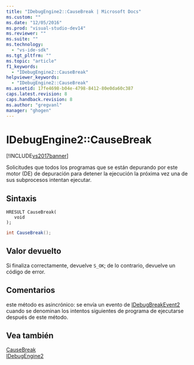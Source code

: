```yaml
---
title: "IDebugEngine2::CauseBreak | Microsoft Docs"
ms.custom: ""
ms.date: "12/05/2016"
ms.prod: "visual-studio-dev14"
ms.reviewer: ""
ms.suite: ""
ms.technology: 
  - "vs-ide-sdk"
ms.tgt_pltfrm: ""
ms.topic: "article"
f1_keywords: 
  - "IDebugEngine2::CauseBreak"
helpviewer_keywords: 
  - "IDebugEngine2::CauseBreak"
ms.assetid: 17fe4698-b04e-4798-8412-80e0da60c387
caps.latest.revision: 8
caps.handback.revision: 8
ms.author: "gregvanl"
manager: "ghogen"
---
```

# IDebugEngine2::CauseBreak
[!INCLUDE[vs2017banner](../../../code-quality/includes/vs2017banner.md)]

Solicitudes que todos los programas que se están depurando por este motor \(DE\) de depuración para detener la ejecución la próxima vez una de sus subprocesos intentan ejecutar.  
  
## Sintaxis  
  
```cpp#  
HRESULT CauseBreak(   
   void   
);  
```  
  
```c#  
int CauseBreak();  
```  
  
## Valor devuelto  
 Si finaliza correctamente, devuelve `S_OK`; de lo contrario, devuelve un código de error.  
  
## Comentarios  
 este método es asincrónico: se envía un evento de [IDebugBreakEvent2](../../../extensibility/debugger/reference/idebugbreakevent2.md) cuando se denominan los intentos siguientes de programa de ejecutarse después de este método.  
  
## Vea también  
 [CauseBreak](../../../extensibility/debugger/reference/idebugprogram2-causebreak.md)   
 [IDebugEngine2](../../../extensibility/debugger/reference/idebugengine2.md)